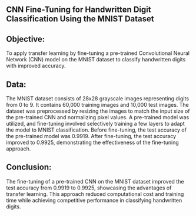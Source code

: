 ## CNN Fine-Tuning for Handwritten Digit Classification Using the MNIST Dataset
## Objective:
To apply transfer learning by fine-tuning a pre-trained Convolutional Neural Network (CNN) model on the MNIST dataset to classify handwritten digits with improved accuracy.
## Data:
The MNIST dataset consists of 28x28 grayscale images representing digits from 0 to 9. It contains 60,000 training images and 10,000 test images. The dataset was preprocessed by resizing the images to match the input size of the pre-trained CNN and normalizing pixel values. A pre-trained model was utilized, and fine-tuning involved selectively training a few layers to adapt the model to MNIST classification. Before fine-tuning, the test accuracy of the pre-trained model was 0.9919. After fine-tuning, the test accuracy improved to 0.9925, demonstrating the effectiveness of the fine-tuning approach.
## Conclusion:
The fine-tuning of a pre-trained CNN on the MNIST dataset improved the test accuracy from 0.9919 to 0.9925, showcasing the advantages of transfer learning. This approach reduced computational cost and training time while achieving competitive performance in classifying handwritten digits.
